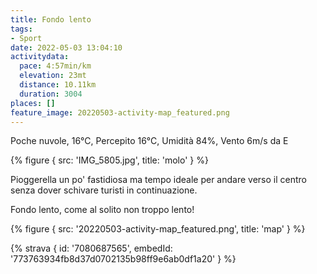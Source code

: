 ```yaml
---
title: Fondo lento
tags:
- Sport
date: 2022-05-03 13:04:10
activitydata:
  pace: 4:57min/km
  elevation: 23mt
  distance: 10.11km
  duration: 3004
places: []
feature_image: 20220503-activity-map_featured.png
---
```


Poche nuvole, 16°C, Percepito 16°C, Umidità 84%, Vento 6m/s da E

{% figure { src: 'IMG_5805.jpg', title: 'molo' } %}
<!--more-->

Pioggerella un po' fastidiosa ma tempo ideale per andare verso il centro senza dover schivare turisti in continuazione.

Fondo lento, come al solito non troppo lento!

{% figure { src: '20220503-activity-map_featured.png', title: 'map' } %}

{% strava { id: '7080687565', embedId: '773763934fb8d37d0702135b98ff9e6ab0df1a20' } %}